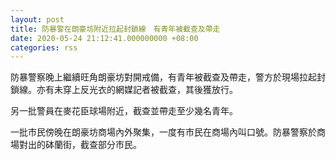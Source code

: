 ```yaml
---
layout: post
title: 防暴警在朗豪坊附近拉起封鎖線　有青年被截查及帶走
date: 2020-05-24 21:12:41.000000000 +08:00
categories: rss
---
```


防暴警察晚上繼續旺角朗豪坊對開戒備，有青年被截查及帶走，警方於現場拉起封鎖線。亦有未穿上反光衣的網媒記者被截查，其後獲放行。

另一批警員在麥花臣球場附近，截查並帶走至少幾名青年。

一批巿民傍晚在朗豪坊商場內外聚集，一度有巿民在商場內叫口號。防暴警察於商場對出的砵蘭街，截查部分巿民。

